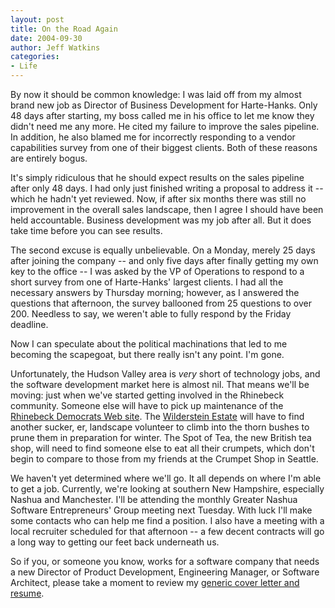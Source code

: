 ```yaml
---
layout: post
title: On the Road Again
date: 2004-09-30
author: Jeff Watkins
categories:
- Life
---
```


By now it should be common knowledge: I was laid off from my almost brand new
job as Director of Business Development for Harte-Hanks. Only 48 days after
starting, my boss called me in his office to let me know they didn't need me
any more. He cited my failure to improve the sales pipeline. In addition, he
also blamed me for incorrectly responding to a vendor capabilities survey from
one of their biggest clients. Both of these reasons are entirely bogus.

It's simply ridiculous that he should expect results on the sales pipeline
after only 48 days. I had only just finished writing a proposal to address it
-- which he hadn't yet reviewed. Now, if after six months there was still no
improvement in the overall sales landscape, then I agree I should have been
held accountable. Business development was my job after all. But it does take
time before you can see results.

The second excuse is equally unbelievable. On a Monday, merely 25 days after
joining the company -- and only five days after finally getting my own key to
the office -- I was asked by the VP of Operations to respond to a short survey
from one of Harte-Hanks' largest clients. I had all the necessary answers by
Thursday morning; however, as I answered the questions that afternoon, the
survey ballooned from 25 questions to over 200. Needless to say, we weren't
able to fully respond by the Friday deadline.

Now I can speculate about the political machinations that led to me becoming
the scapegoat, but there really isn't any point. I'm gone.

Unfortunately, the Hudson Valley area is _very_ short of technology jobs, and
the software development market here is almost nil. That means we'll be
moving: just when we've started getting involved in the Rhinebeck community.
Someone else will have to pick up maintenance of the [Rhinebeck Democrats Web
site][1]. The [Wilderstein Estate][2] will have to find another sucker, er,
landscape volunteer to climb into the thorn bushes to prune them in
preparation for winter. The Spot of Tea, the new British tea shop, will need
to find someone else to eat all their crumpets, which don't begin to compare
to those from my friends at the Crumpet Shop in Seattle.

We haven't yet determined where we'll go. It all depends on where I'm able to
get a job. Currently, we're looking at southern New Hampshire, especially
Nashua and Manchester. I'll be attending the monthly Greater Nashua Software
Entrepreneurs' Group meeting next Tuesday. With luck I'll make some contacts
who can help me find a position. I also have a meeting with a local recruiter
scheduled for that afternoon -- a few decent contracts will go a long way to
getting our feet back underneath us.

So if you, or someone you know, works for a software company that needs a new
Director of Product Development, Engineering Manager, or Software Architect,
please take a moment to review my [generic cover letter and resume][3].

[1]: http://rhinebeckdemocrats.org
[2]: http://wilderstein.org/
[3]: /jeff/resume/

